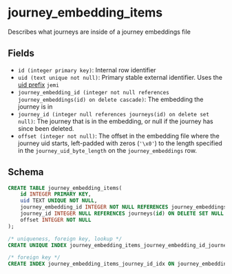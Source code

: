 # journey_embedding_items

Describes what journeys are inside of a journey embeddings file

## Fields

- `id (integer primary key)`: Internal row identifier
- `uid (text unique not null)`: Primary stable external identifier. Uses
  the [uid prefix](../uid_prefixes.md) `jemi`
- `journey_embedding_id (integer not null references journey_embeddings(id) on delete cascade)`:
  The embedding the journey is in
- `journey_id (integer null references journeys(id) on delete set null)`:
  The journey that is in the embedding, or null if the journey has since been deleted.
- `offset (integer not null)`: The offset in the embedding file where the journey uid
  starts, left-padded with zeros (`'\x0'`) to the length specified in the `journey_uid_byte_length`
  on the `journey_embeddings` row.

## Schema

```sql
CREATE TABLE journey_embedding_items(
    id INTEGER PRIMARY KEY,
    uid TEXT UNIQUE NOT NULL,
    journey_embedding_id INTEGER NOT NULL REFERENCES journey_embeddings(id) ON DELETE CASCADE ON UPDATE RESTRICT,
    journey_id INTEGER NULL REFERENCES journeys(id) ON DELETE SET NULL ON UPDATE RESTRICT,
    offset INTEGER NOT NULL
);

/* uniqueness, foreign key, lookup */
CREATE UNIQUE INDEX journey_embedding_items_journey_embedding_id_journey_id_idx ON journey_embedding_items(journey_embedding_id, journey_id);

/* foreign key */
CREATE INDEX journey_embedding_items_journey_id_idx ON journey_embedding_items(journey_id);
```
